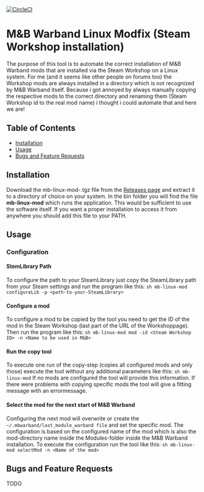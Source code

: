 [![CircleCI](https://circleci.com/gh/FHolzStein/mb-linux-mod.svg?style=svg)](https://circleci.com/gh/FHolzStein/mb-linux-mod)

# M&B Warband Linux Modfix (Steam Workshop installation)
The purpose of this tool is to automate the correct installation of M&B Warband mods that are installed via the Steam Workshop on a Linux system. For me (and it seems like other people on forums too) the Workshop mods are always installed in a directory which is not recognized by M&B Warband itself. Because i got annoyed by always manually copying the respective mods to the correct directory and renaming them (Steam Workshop id to the real mod name) i thought i could automate that and here we are!

## Table of Contents
* [Installation](https://www.github.com/FHolzStein/mb-linux-mod#installation)
* [Usage](https://www.github.com/FHolzStein/mb-linux-mod#usage)
* [Bugs and Feature Requests](https://github.com/FHolzStein/mb-linux-mod#bugs-and-feature-requests)

## Installation
Download the mb-linux-mod-<version>.tgz file from the [Releases page](https://github.com/FHolzStein/mb-linux-mod/releases) and extract it to a directory of choice on your system. In the bin folder you will find the file **mb-linux-mod** which runs the application. This would be sufficient to use the software itself. If you want a proper installation to access it from anywhere you should add this file to your PATH.

## Usage
### Configuration
#### StemLibrary Path
To configure the path to your SteamLibrary just copy the SteamLibrary path from your Steam settings and run the program like this:
`sh mb-linux-mod configureLib -p <path-to-your-SteamLibrary>` 
#### Configure a mod
To configure a mod to be copied by the tool you need to get the ID of the mod in the Steam Workshop (last part of the URL of the Workshoppage). Then run the program like this:
`sh mb-linux-mod mod -id <Steam Workshop ID> -n <Name to be used in M&B>`
#### Run the copy tool
To execute one run of the copy-step (copies all configured mods and only those) execute the tool without any additional parameters like this:
`sh mb-linux-mod`
If no mods are configured the tool will provide this information. If there were problems with copying specific mods the tool will give a fitting message with an errormessage.
#### Select the mod for the next start of M&B Warband
Configuring the next mod will overwrite or create the `~/.mbwarband/last_module_warband file` and set the specific mod. The configuration is based on the configured name of the mod which is also the mod-directory name inside the Modules-folder inside the M&B Warband installation. To execute the configuration run the tool like this:
`sh mb-linux-mod selectMod -n <Name of the mod>`
## Bugs and Feature Requests
TODO
